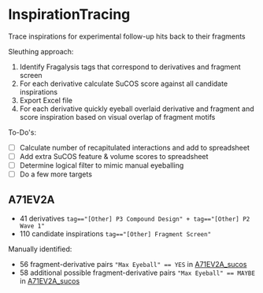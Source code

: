 # InspirationTracing
Trace inspirations for experimental follow-up hits back to their fragments

Sleuthing approach:

1. Identify Fragalysis tags that correspond to derivatives and fragment screen
2. For each derivative calculate SuCOS score against all candidate inspirations
3. Export Excel file
4. For each derivative quickly eyeball overlaid derivative and fragment and score inspiration based on visual overlap of fragment motifs

To-Do's:

- [  ] Calculate number of recapitulated interactions and add to spreadsheet
- [  ] Add extra SuCOS feature & volume scores to spreadsheet
- [  ] Determine logical filter to mimic manual eyeballing
- [  ] Do a few more targets

## A71EV2A

- 41 derivatives `tag=="[Other] P3 Compound Design" + tag=="[Other] P2 Wave 1"`
- 110 candidate inspirations `tag=="[Other] Fragment Screen"`

Manually identified:
- 56 fragment-derivative pairs `"Max Eyeball" == YES` in [A71EV2A_sucos](A71EV2A_sucos.xslx)
- 58 additional possible fragment-derivative pairs `"Max Eyeball" == MAYBE` in [A71EV2A_sucos](A71EV2A_sucos.xslx)
